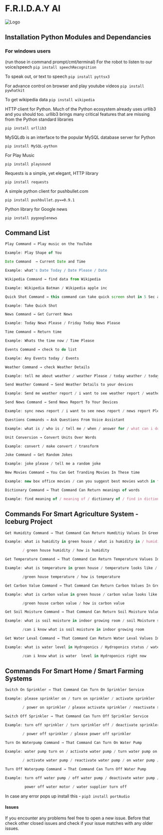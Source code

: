 
# F.R.I.D.A.Y AI

![Logo](https://github.com/Deshan555/Tessa-AI/blob/master/Screen%20Shots/cover_img.gif)

## Installation Python Modules and Dependancies

### For windows users
(run those in command prompt/cmt/terminal)
For the robot to listen to our voice/speech
`pip install speechRecognition`

To speak out, or text to speech
`pip install pyttsx3`

For advance control on browser and play youtube videos
`pip install pywhatkit`

To get wikipedia data
`pip install wikipedia`

HTTP client for Python. Much of the Python ecosystem already uses urllib3 and you should too. urllib3 brings many critical features that are missing from the Python standard libraries

`pip install urllib3`

MySQLdb is an interface to the popular MySQL database server for Python

`pip install MySQL-python`

For Play Music 

`pip install playsound`

Requests is a simple, yet elegant, HTTP library

`pip install requests`

A simple python client for pushbullet.com

`pip install pushbullet.py==0.9.1`

Python library for Google news

`pip install pygooglenews`



## Command List

```javascript
Play Command → Play music on the YouTube 

Example: Play Shape of You
```

```javascript
Date Command  → Current Date and Time 

Example: what's Date Today / Date Please / Date
```

```javascript
Wikipedia Command → find data from Wikipedia 

Example: Wikipedia Batman / Wikipedia apple inc
```

```javascript
Quick Shot Command → this command can take quick screen shot in 5 Sec and save 

Example: Take Quick Shot
```

```javascript
News Command → Get Current News  

Example: Today News Please / Friday Today News Please
```

```javascript
Time Command → Return time 

Example: Whats the time now / Time Please
```

```javascript
Events Command → check to do list 

Example: Any Events today / Events
```

```javascript
Weather Command → check Weather Details 

Example: tell me about weather / weather Please / today weather / today looks like / climate Please
```

```javascript
Send Weather Command → Send Weather Details to your devices 

Example: Send me weather report / i want to see weather report / weather report Please / sync weather report / report weather to me
```

```javascript
Send News Command → Send News Report To Your Devices 

Example: sync news report / i want to see news report / news report Please / send me headlines / news update Please
```

```javascript
Questions Commands → Ask Questions From Voice Assistant 

Example: what is / who is / tell me / when / answer for / what can i do
```

```javascript
Unit Conversion → Convert Units Over Words 

Example: convert / make convert / transform
```

```javascript
Joke Command → Get Random Jokes

Example: joke please / tell me a random joke
```

```javascript
New Movies Command → You Can Get Tranding Movies In These time 

Example: new box office movies / can you suggest best movies watch in film hall / now days movies
```

```javascript
Dictionary Command → That Command Can Return meanings of words

Example: find meaning of / meaning of / dictionary of / find in dictionary
```





## Commands For Smart Agriculture System - Iceburg Project

```javascript
Get Humidity Command → That Command Can Return Humditiy Values In Green House

Example: what is humidity in green house / what is humidity in / humidity please 

        / green house humidity / how is humidity
```

```javascript
Get Temperature Command → That Command Can Return Temperature Values In Green House

Example: what is temperature in green house / temperature looks like / temperature please 

        /green house temperature / how is temperature
```

```javascript
Get Carbon Value Command → That Command Can Return Carbon Values In Green House

Example: what is carbon value in green house / carbon value looks like / carbon value please

        /green house carbon value / how is carbon value
```

```javascript
Get Soil Moisture Command → That Command Can Return Soil Moisture Values In Indoor Growing Room

Example: what is soil moisture in indoor growing room / soil Moisture status / soil Moisture in indoor growing room right now 

        /can i know what is soil moisture in indoor growing room
```

```javascript
Get Water Leval Command → That Command Can Return Water Leval Values In Hydroponics

Example: what is water level in Hydroponics / Hydroponics status / water level in Hydroponics right now 

        /can i know what is water  level in Hydroponics right now
```


## Commands For Smart Home / Smart Farming Systems

```javascript
Switch On Sprinkler → That Command Can Turn On Sprinkler Service 

Example: please sprinkler on / turn on sprinkler / activate sprinkler 

        / power on sprinkler / please activate sprinkler / reactivate sprinkler
```

```javascript
Switch Off Sprinkler → That Command Can Turn Off Sprinkler Service 

Example: turn off sprinkler / turn sprinkler off / deactivate sprinkler 

        / power off sprinkler / please power off sprinkler
```

```javascript
Turn On Waterpump Command → That Command Can Turn On Water Pump

Example: water pump turn on / activate water pump / turn water pump on / please turn on water pump 
        
        / activate water pump / reactivate water pump / on water pump / water motor turn on
```

```javascript
Turn Off Waterpump Command → That Command Can Turn Off Water Pump

Example: turn off water pump / off water pump / deactivate water pump / power off water pump / 

         power off water motor / water supplier turn off
```


In case any error pops up install this -
`pip3 install portAudio`

#### Issues
If you encounter any problems feel free to open a new issue. Before that check other closed issues and check if your issue matches with any older issues.



